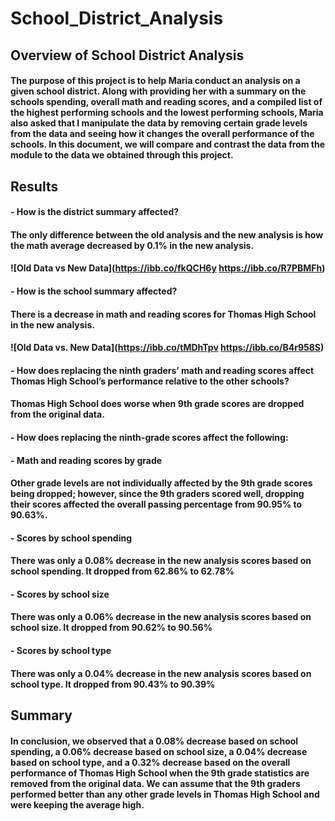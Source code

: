 # School_District_Analysis
## Overview of School District Analysis
#### The purpose of this project is to help Maria conduct an analysis on a given school district. Along with providing her with a summary on the schools spending, overall math and reading scores, and a compiled list of the highest performing schools and the lowest performing schools, Maria also asked that I manipulate the data by removing certain grade levels from the data and seeing how it changes the overall performance of the schools. In this document, we will compare and contrast the data from the module to the data we obtained through this project. 
## Results
#### - How is the district summary affected?
####   The only difference between the old analysis and the new analysis is how the math average decreased by 0.1% in the new analysis.
#### ![Old Data vs New Data](https://ibb.co/fkQCH6y https://ibb.co/R7PBMFh)
#### - How is the school summary affected?
####   There is a decrease in math and reading scores for Thomas High School in the new analysis. 
#### ![Old Data vs. New Data](https://ibb.co/tMDhTpv https://ibb.co/B4r958S)
#### - How does replacing the ninth graders’ math and reading scores affect Thomas High School’s performance relative to the other schools?
####   Thomas High School does worse when 9th grade scores are dropped from the original data. 
#### - How does replacing the ninth-grade scores affect the following:
####    - Math and reading scores by grade
####      Other grade levels are not individually affected by the 9th grade scores being dropped; however, since the 9th graders scored well, dropping their scores affected the overall passing percentage from 90.95% to 90.63%.
####    - Scores by school spending
####      There was only a 0.08% decrease in the new analysis scores based on school spending. It dropped from 62.86% to 62.78%
####    - Scores by school size
####      There was only a 0.06% decrease in the new analysis scores based on school size. It dropped from 90.62% to 90.56%
####    - Scores by school type
####      There was only a 0.04% decrease in the new analysis scores based on school type. It dropped from 90.43% to 90.39%
## Summary
#### In conclusion, we observed that a 0.08% decrease based on school spending, a 0.06% decrease based on school size, a 0.04% decrease based on school type, and a 0.32% decrease based on the overall performance of Thomas High School when the 9th grade statistics are removed from the original data. We can assume that the 9th graders performed better than any other grade levels in Thomas High School and were keeping the average high. 
